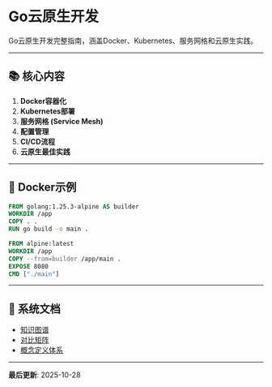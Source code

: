 ﻿# Go云原生开发

Go云原生开发完整指南，涵盖Docker、Kubernetes、服务网格和云原生实践。

---

## 📚 核心内容

1. **Docker容器化**
2. **Kubernetes部署**
3. **服务网格 (Service Mesh)**
4. **配置管理**
5. **CI/CD流程**
6. **云原生最佳实践**

---

## 🚀 Docker示例

```dockerfile
FROM golang:1.25.3-alpine AS builder
WORKDIR /app
COPY . .
RUN go build -o main .

FROM alpine:latest
WORKDIR /app
COPY --from=builder /app/main .
EXPOSE 8080
CMD ["./main"]
```

---

## 📖 系统文档

- [知识图谱](./00-知识图谱.md)
- [对比矩阵](./00-对比矩阵.md)
- [概念定义体系](./00-概念定义体系.md)

---

**最后更新**: 2025-10-28
